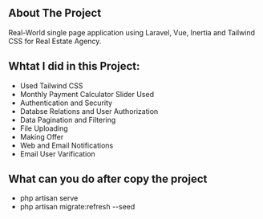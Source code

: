 ## About The Project

Real-World single page application using Laravel, Vue, Inertia and Tailwind CSS for Real Estate Agency.

## Whtat I did in this Project:

- Used Tailwind CSS
- Monthly Payment Calculator Slider Used
- Authentication and Security
- Databse Relations and User Authorization
- Data Pagination and Filtering
- File Uploading
- Making Offer
- Web and Email Notifications
- Email User Varification


## What can you do after copy the project

- php artisan serve
- php artisan migrate:refresh --seed
